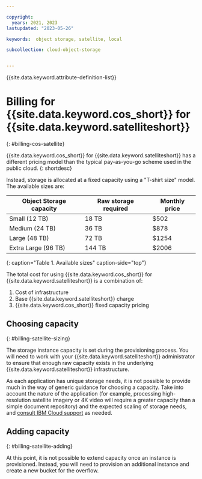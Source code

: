 ```yaml
---

copyright:
  years: 2021, 2023
lastupdated: "2023-05-26"

keywords:  object storage, satellite, local

subcollection: cloud-object-storage


---
```


{{site.data.keyword.attribute-definition-list}}

# Billing for {{site.data.keyword.cos_short}} for {{site.data.keyword.satelliteshort}}
{: #billing-cos-satellite}

{{site.data.keyword.cos_short}} for {{site.data.keyword.satelliteshort}} has a different pricing model than the typical pay-as-you-go scheme used in the public cloud.
{: shortdesc}

Instead, storage is allocated at a fixed capacity using a "T-shirt size" model.  The available sizes are:

| Object Storage capacity | Raw storage required | Monthly price |
|-------------------------|----------------------|---------------|
| Small (12 TB)           | 18 TB                | $502          |
| Medium (24 TB)          | 36 TB                | $878          |
| Large (48 TB)           | 72 TB                | $1254         |
| Extra Large (96 TB)     | 144 TB               | $2006         |
{: caption="Table 1. Available sizes" caption-side="top"}

The total cost for using {{site.data.keyword.cos_short}} for {{site.data.keyword.satelliteshort}} is a combination of:

1. Cost of infrastructure
2. Base {{site.data.keyword.satelliteshort}} charge
3. {{site.data.keyword.cos_short}} fixed capacity pricing

## Choosing capacity
{: #billing-satellite-sizing}

The storage instance capacity is set during the provisioning process. You will need to work with your {{site.data.keyword.satelliteshort}} administrator to ensure that enough raw capacity exists in the underlying {{site.data.keyword.satelliteshort}} infrastructure.

As each application has unique storage needs, it is not possible to provide much in the way of generic guidance for choosing a capacity. Take into account the nature of the application (for example, processing high-resolution satellite imagery or 4K video will require a greater capacity than a simple document repository) and the expected scaling of storage needs, and [consult IBM Cloud support](https://cloud.ibm.com/docs/get-support?topic=get-support-using-avatar) as needed.

## Adding capacity
{: #billing-satellite-adding}

At this point, it is not possible to extend capacity once an instance is provisioned.  Instead, you will need to provision an additional instance and create a new bucket for the overflow.
